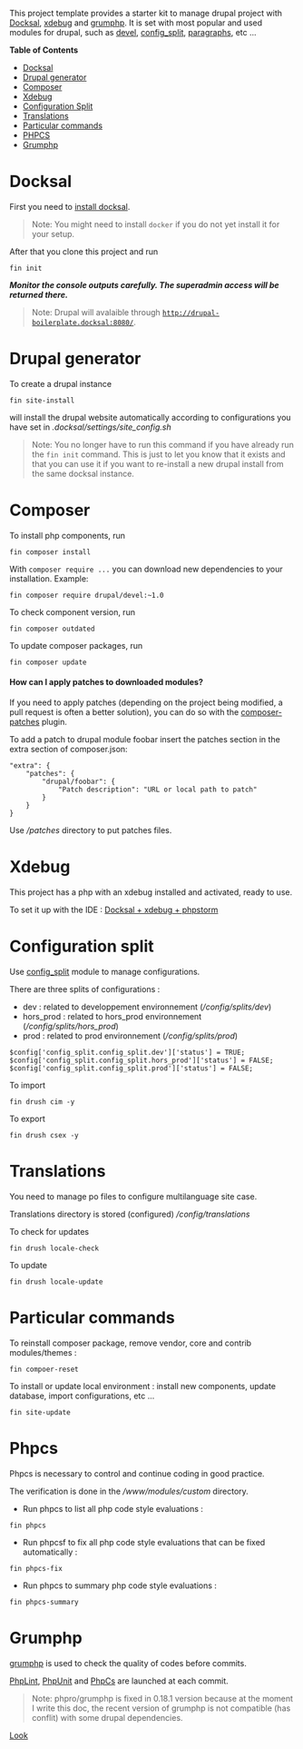 This project template provides a starter kit to manage drupal project with [Docksal](https://docksal.io/), [xdebug](https://xdebug.org/) and [grumphp](https://github.com/phpro/grumphp).
It is set with most popular and used modules for drupal, such as [devel](https://www.drupal.org/project/devel), [config_split](https://www.drupal.org/project/config_split), [paragraphs](https://www.drupal.org/project/paragraphs), etc ...

**Table of Contents**

- [Docksal](#docksal)
- [Drupal generator](#drupal-generator)
- [Composer](#composer)
- [Xdebug](#xdebug)
- [Configuration Split](#configuration-split)
- [Translations](#translations)
- [Particular commands](#particular-commands)
- [PHPCS](#phpcs)
- [Grumphp](#grumphp)

# Docksal

First you need to [install docksal](https://docksal.io/installation).

> Note: You might need to install `docker` if you do not yet install it for your setup.

After that you clone this project and run

```
fin init
```

***Monitor the console outputs carefully. The superadmin access will be returned there.***

> Note: Drupal will avalaible through [`http://drupal-boilerplate.docksal:8080/`](http://drupal-boilerplate.docksal:8080/).

# Drupal generator

To create a drupal instance

```
fin site-install
```

will install the drupal website automatically according to configurations you have set in _.docksal/settings/site_config.sh_

> Note: You no longer have to run this command if you have already run the `fin init` command. This is just to let you know that it exists and that you can use it if you want to re-install a new drupal install from the same docksal instance.

# Composer

To install php components, run

```
fin composer install
```

With `composer require ...` you can download new dependencies to your
installation.
Example:
```
fin composer require drupal/devel:~1.0
```

To check component version, run

```
fin composer outdated
```

To update composer packages, run

```
fin composer update
```

#### How can I apply patches to downloaded modules?

If you need to apply patches (depending on the project being modified, a pull
request is often a better solution), you can do so with the
[composer-patches](https://github.com/cweagans/composer-patches) plugin.

To add a patch to drupal module foobar insert the patches section in the extra
section of composer.json:
```
"extra": {
    "patches": {
        "drupal/foobar": {
            "Patch description": "URL or local path to patch"
        }
    }
}
```

Use _/patches_ directory to put patches files.

# Xdebug

This project has a php with an xdebug installed and activated, ready to use.

To set it up with the IDE : [Docksal + xdebug + phpstorm](https://docs.docksal.io/tools/xdebug/)


# Configuration split

Use [config_split](https://www.drupal.org/project/config_split) module to manage configurations.

There are three splits of configurations :
- dev : related to developpement environnement (_/config/splits/dev_)
- hors_prod : related to hors_prod environnement (_/config/splits/hors_prod_)
- prod : related to prod environnement (_/config/splits/prod_)

```
$config['config_split.config_split.dev']['status'] = TRUE;
$config['config_split.config_split.hors_prod']['status'] = FALSE;
$config['config_split.config_split.prod']['status'] = FALSE;
```

To import

```
fin drush cim -y
```

To export

```
fin drush csex -y
```


# Translations

You need to manage po files to configure multilanguage site case.

Translations directory is stored (configured) _/config/translations_

To check for updates

```
fin drush locale-check
```

To update

```
fin drush locale-update
```

# Particular commands

To reinstall composer package, remove vendor, core and contrib modules/themes :

```
fin compoer-reset
```

To install or update local environment : install new components, update database, import configurations, etc ...

```
fin site-update
```

# Phpcs

Phpcs is necessary to control and continue coding in good practice.

The verification is done in the _/www/modules/custom_ directory.

- Run phpcs to list all php code style evaluations :

```
fin phpcs
```

- Run phpcsf to fix all php code style evaluations that can be fixed automatically :

```
fin phpcs-fix
```

- Run phpcs to summary php code style evaluations :

```
fin phpcs-summary
```

# Grumphp

[grumphp](https://github.com/phpro/grumphp) is used to check the quality of codes before commits.

[PhpLint](https://github.com/phpro/grumphp/blob/master/doc/tasks/phplint.md), [PhpUnit](https://github.com/phpro/grumphp/blob/master/doc/tasks/phplint.md) and [PhpCs](https://github.com/phpro/grumphp/blob/master/doc/tasks/phpcs.md) are launched at each commit.

> Note: phpro/grumphp is fixed in 0.18.1 version because at the moment I write this doc, the recent version of grumphp is not compatible (has conflit) with some drupal dependencies.

[Look]()
